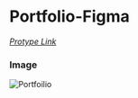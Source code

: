 # Portfolio-Figma


<em>[Protype Link](https://www.figma.com/proto/FJj3AzTNMrilPj4ReRuJlA/Portfoilio?node-id=30-6&t=45UsL094utTnRPRj-0&scaling=scale-down&page-id=0%3A1&starting-point-node-id=30%3A6)</em>


### Image

![Portfoilio](https://github.com/kaiserkaileshwaran/Portfolio-FIgma/assets/59442966/9e27c383-d9ab-48c1-8aa9-4328af095380)

